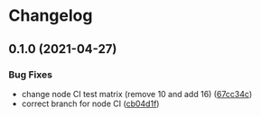 # Changelog

## 0.1.0 (2021-04-27)


### Bug Fixes

* change node CI test matrix (remove 10 and add 16) ([67cc34c](https://www.github.com/cheminfo/ensure-string/commit/67cc34cfbd57a5b3c1c5d5925523f53afba4547e))
* correct branch for node CI ([cb04d1f](https://www.github.com/cheminfo/ensure-string/commit/cb04d1f13890d97fbc13c24c07389088baab2b38))
